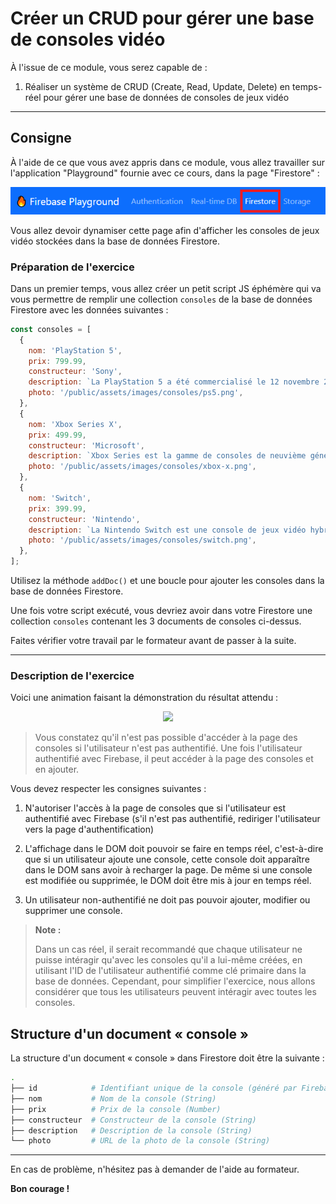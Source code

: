 # Créer un CRUD pour gérer une base de consoles vidéo

À l'issue de ce module, vous serez capable de :

1. Réaliser un système de CRUD (Create, Read, Update, Delete) en temps-réel pour gérer une base de données de consoles de jeux vidéo

---

## Consigne

À l'aide de ce que vous avez appris dans ce module, vous allez travailler sur l'application "Playground" fournie avec ce cours, dans la page "Firestore" :

<p align="center">
  <img src="./images/exo-firestore.png" width="654" />
</p>

Vous allez devoir dynamiser cette page afin d'afficher les consoles de jeux vidéo stockées dans la base de données Firestore.

### Préparation de l'exercice

Dans un premier temps, vous allez créer un petit script JS éphémère qui va vous permettre de remplir une collection `consoles` de la base de données Firestore avec les données suivantes :

```js
const consoles = [
  {
    nom: 'PlayStation 5',
    prix: 799.99,
    constructeur: 'Sony',
    description: `La PlayStation 5 a été commercialisé le 12 novembre 2020 au États-Unis puis le 19 novembre de cette même année en Europe, elle a été créée par Sony Interactive Entertainment.`,
    photo: '/public/assets/images/consoles/ps5.png',
  },
  {
    nom: 'Xbox Series X',
    prix: 499.99,
    constructeur: 'Microsoft',
    description: `Xbox Series est la gamme de consoles de neuvième génération comprenant la Xbox Series X et la Xbox Series S, développées et fabriquées par Microsoft et sorties le 10 novembre 2020`,
    photo: '/public/assets/images/consoles/xbox-x.png',
  },
  {
    nom: 'Switch',
    prix: 399.99,
    constructeur: 'Nintendo',
    description: `La Nintendo Switch est une console de jeux vidéo hybride développée par Nintendo. Elle est sortie le 3 mars 2017 au Japon, le 3 mars 2017 en Amérique du Nord et le 3 mars 2017 en Europe.`,
    photo: '/public/assets/images/consoles/switch.png',
  },
];
```

Utilisez la méthode `addDoc()` et une boucle pour ajouter les consoles dans la base de données Firestore.

Une fois votre script exécuté, vous devriez avoir dans votre Firestore une collection `consoles` contenant les 3 documents de consoles ci-dessus.

Faites vérifier votre travail par le formateur avant de passer à la suite.

---

### Description de l'exercice

Voici une animation faisant la démonstration du résultat attendu :

<p align="center">
  <img src="./images/exo-demo.gif" width="832" />
</p>

> Vous constatez qu'il n'est pas possible d'accéder à la page des consoles si l'utilisateur n'est pas authentifié.
> Une fois l'utilisateur authentifié avec Firebase, il peut accéder à la page des consoles et en ajouter.

Vous devez respecter les consignes suivantes :

1. N'autoriser l'accès à la page de consoles que si l'utilisateur est authentifié avec Firebase (s'il n'est pas authentifié, rediriger l'utilisateur vers la page d'authentification)

2. L'affichage dans le DOM doit pouvoir se faire en temps réel, c'est-à-dire que si un utilisateur ajoute une console, cette console doit apparaître dans le DOM sans avoir à recharger la page. De même si une console est modifiée ou supprimée, le DOM doit être mis à jour en temps réel.

3. Un utilisateur non-authentifié ne doit pas pouvoir ajouter, modifier ou supprimer une console.

> **Note :**
>
> Dans un cas réel, il serait recommandé que chaque utilisateur ne puisse intéragir qu'avec les consoles qu'il a lui-même créées, en utilisant l'ID de l'utilisateur authentifié comme clé primaire dans la base de données. Cependant, pour simplifier l'exercice, nous allons considérer que tous les utilisateurs peuvent intéragir avec toutes les consoles.


## Structure d'un document « console »

La structure d'un document « console » dans Firestore doit être la suivante :

```bash
.
├── id            # Identifiant unique de la console (généré par Firebase)
├── nom           # Nom de la console (String)
├── prix          # Prix de la console (Number)
├── constructeur  # Constructeur de la console (String) 
├── description   # Description de la console (String)
└── photo         # URL de la photo de la console (String)
```

---

En cas de problème, n'hésitez pas à demander de l'aide au formateur.

**Bon courage !**